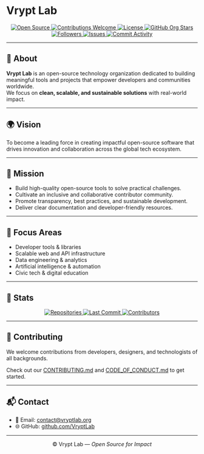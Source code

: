 # Vrypt Lab

<p align="center">
  <a href="https://opensource.guide/">
    <img src="https://img.shields.io/badge/Open%20Source-Active-brightgreen?style=for-the-badge&logo=opensourceinitiative&logoColor=white" alt="Open Source">
  </a>
  <a href="CONTRIBUTING.md">
    <img src="https://img.shields.io/badge/Contributions-Welcome-blue?style=for-the-badge&logo=github" alt="Contributions Welcome">
  </a>
  <a href="LICENSE">
    <img src="https://img.shields.io/github/license/VryptLab/.github?style=for-the-badge&logo=creativecommons&logoColor=white" alt="License">
  </a>
  <a href="https://github.com/VryptLab">
    <img src="https://img.shields.io/github/stars/VryptLab?style=for-the-badge&logo=github" alt="GitHub Org Stars">
  </a>
  <a href="https://github.com/VryptLab">
    <img src="https://img.shields.io/github/followers/VryptLab?style=for-the-badge&logo=github" alt="Followers">
  </a>
  <a href="https://github.com/VryptLab">
    <img src="https://img.shields.io/github/issues/VryptLab/.github?style=for-the-badge&logo=github" alt="Issues">
  </a>
  <a href="https://github.com/VryptLab">
    <img src="https://img.shields.io/github/commit-activity/m/VryptLab/.github?style=for-the-badge&logo=git&logoColor=white" alt="Commit Activity">
  </a>
</p>

---

## 📖 About

**Vrypt Lab** is an open-source technology organization dedicated to building meaningful tools and projects that empower developers and communities worldwide.  
We focus on **clean, scalable, and sustainable solutions** with real-world impact.

---

## 🌍 Vision

To become a leading force in creating impactful open-source software that drives innovation and collaboration across the global tech ecosystem.

---

## 🎯 Mission

- Build high-quality open-source tools to solve practical challenges.  
- Cultivate an inclusive and collaborative contributor community.  
- Promote transparency, best practices, and sustainable development.  
- Deliver clear documentation and developer-friendly resources.  

---

## 🔬 Focus Areas

- Developer tools & libraries  
- Scalable web and API infrastructure  
- Data engineering & analytics  
- Artificial intelligence & automation  
- Civic tech & digital education  

---

## 🚀 Stats

<p align="center">
  <a href="https://github.com/VryptLab">
    <img src="https://img.shields.io/github/repo-count/VryptLab?style=for-the-badge&logo=github" alt="Repositories">
  </a>
  <a href="https://github.com/VryptLab">
    <img src="https://img.shields.io/github/last-commit/VryptLab/.github?style=for-the-badge&logo=git&logoColor=white" alt="Last Commit">
  </a>
  <a href="https://github.com/VryptLab">
    <img src="https://img.shields.io/github/contributors/VryptLab/.github?style=for-the-badge&logo=github" alt="Contributors">
  </a>
</p>

---

## 🤝 Contributing

We welcome contributions from developers, designers, and technologists of all backgrounds.  

Check out our [CONTRIBUTING.md](CONTRIBUTING.md) and [CODE_OF_CONDUCT.md](CODE_OF_CONDUCT.md) to get started.

---

## 📬 Contact

- 📧 Email: [contact@vryptlab.org](mailto:contact@vryptlab.org)  
- 🌐 GitHub: [github.com/VryptLab](https://github.com/VryptLab)  

---

<p align="center">© Vrypt Lab — <em>Open Source for Impact</em></p>
